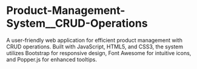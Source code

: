 # Product-Management-System__CRUD-Operations
A user-friendly web application for efficient product management with CRUD operations. Built with JavaScript, HTML5, and CSS3, the system utilizes Bootstrap for responsive design, Font Awesome for intuitive icons, and Popper.js for enhanced tooltips.
